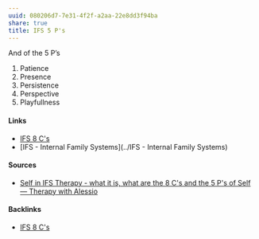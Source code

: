 ```yaml
---
uuid: 080206d7-7e31-4f2f-a2aa-22e8dd3f94ba
share: true
title: IFS 5 P's
---
```

And of the 5 P’s

1. Patience
2. Presence
3. Persistence
4. Perspective
5. Playfullness

#### Links

* [IFS 8 C's](../1450114c-1b37-4a65-80e9-0550f8161a3c)
* [IFS - Internal Family Systems](../IFS - Internal Family Systems)

#### Sources

* [Self in IFS Therapy - what it is, what are the 8 C's and the 5 P's of Self — Therapy with Alessio](https://www.therapywithalessio.com/articles/self-in-ifs-therapy-what-it-is-what-are-the-8-cs-and-the-5-ps-of-self)

#### Backlinks

* [IFS 8 C's](/1450114c-1b37-4a65-80e9-0550f8161a3c)